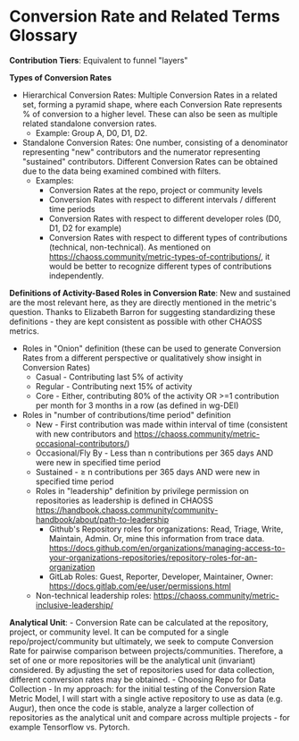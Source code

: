# Conversion Rate and Related Terms Glossary

**Contribution Tiers**: Equivalent to funnel "layers"

**Types of Conversion Rates**
- Hierarchical Conversion Rates: Multiple Conversion Rates in a related set, forming a pyramid shape, where each Conversion Rate represents % of conversion to a higher level. These can also be seen as multiple related standalone conversion rates. 
    - Example: Group A, D0, D1, D2.
- Standalone Conversion Rates: One number, consisting of a denominator representing "new" contributors and the numerator representing "sustained" contributors. Different Conversion Rates can be obtained due to the data being examined combined with filters. 
    - Examples:
        - Conversion Rates at the repo, project or community levels
        - Conversion Rates with respect to different intervals / different time periods
        - Conversion Rates with respect to different developer roles (D0, D1, D2 for example)
        - Conversion Rates with respect to different types of contributions (technical, non-technical). As mentioned on https://chaoss.community/metric-types-of-contributions/, it would be better to recognize different types of contributions independently.

**Definitions of Activity-Based Roles in Conversion Rate**: New and sustained are the most relevant here, as they are directly mentioned in the metric's question. Thanks to Elizabeth Barron for suggesting standardizing these definitions - they are kept consistent as possible with other CHAOSS metrics. 
-  Roles in "Onion" definition (these can be used to generate Conversion Rates from a different perspective or qualitatively show insight in Conversion Rates)
    - Casual - Contributing last 5% of activity
    - Regular - Contributing next 15% of activity
    - Core - Either, contributing 80% of the activity OR >=1 contribution per month for 3 months in a row (as defined in wg-DEI)
- Roles in "number of contributions/time period" definition
    - New - First contribution was made within interval of time (consistent with new contributors and https://chaoss.community/metric-occasional-contributors/) 
    - Occasional/Fly By -  Less than n contributions per 365 days AND were new in specified time period
    - Sustained -  ≥ n contributions per 365 days AND were new in specified time period
    - Roles in "leadership" definition by privilege permission on repositories as leadership is defined in CHAOSS https://handbook.chaoss.community/community-handbook/about/path-to-leadership 
        - Github's Repository roles for organizations: Read, Triage, Write, Maintain, Admin. Or, mine this information from trace data. https://docs.github.com/en/organizations/managing-access-to-your-organizations-repositories/repository-roles-for-an-organization 
        - GitLab Roles: Guest, Reporter, Developer, Maintainer, Owner: https://docs.gitlab.com/ee/user/permissions.html 
    - Non-technical leadership roles: https://chaoss.community/metric-inclusive-leadership/ 

**Analytical Unit**:
    - Conversion Rate can be calculated at the repository, project, or community level. It can be computed for a single repo/project/community but ultimately, we seek to compute Conversion Rate for pairwise comparison between projects/communities. Therefore, a set of one or more repositories will be the analytical unit (invariant) considered. By adjusting the set of repositories used for data collection, different conversion rates may be obtained. 
    - Choosing Repo for Data Collection
    - In my approach: for the initial testing of the Conversion Rate Metric Model, I will start with a single active repository to use as data (e.g. Augur), then once the code is stable, analyze a larger collection of repositories as the analytical unit and compare across multiple projects - for example Tensorflow vs. Pytorch. 
